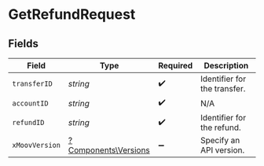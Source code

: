 # GetRefundRequest


## Fields

| Field                                                       | Type                                                        | Required                                                    | Description                                                 |
| ----------------------------------------------------------- | ----------------------------------------------------------- | ----------------------------------------------------------- | ----------------------------------------------------------- |
| `transferID`                                                | *string*                                                    | :heavy_check_mark:                                          | Identifier for the transfer.                                |
| `accountID`                                                 | *string*                                                    | :heavy_check_mark:                                          | N/A                                                         |
| `refundID`                                                  | *string*                                                    | :heavy_check_mark:                                          | Identifier for the refund.                                  |
| `xMoovVersion`                                              | [?Components\Versions](../../Models/Components/Versions.md) | :heavy_minus_sign:                                          | Specify an API version.                                     |